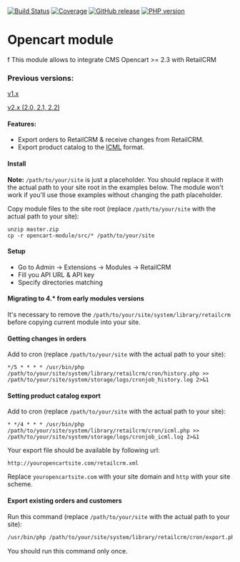 [![Build Status](https://github.com/vityakut/opencart-module-workflow/workflows/ci/badge.svg)](https://github.com/vityakut/opencart-module-workflow/actions)
[![Coverage](https://img.shields.io/codecov/c/gh/vityakut/opencart-module-workflow/master.svg?logo=codecov&logoColor=white)](https://codecov.io/gh/vityakut/opencart-module-workflow)
[![GitHub release](https://img.shields.io/github/release/vityakut/opencart-module-workflow.svg?logo=github&logoColor=white)](https://github.com/vityakut/opencart-module-workflow/releases)
[![PHP version](https://img.shields.io/badge/PHP->=5.4-blue.svg?logo=php&logoColor=white)](https://php.net/)

Opencart module
===============
f
This module allows to integrate CMS Opencart >= 2.3 with RetailCRM

### Previous versions:

[v1.x](https://github.com/vityakut/opencart-module-workflow/tree/v1.x)

[v2.x (2.0, 2.1, 2.2)](https://github.com/vityakut/opencart-module-workflow/tree/v2.2)

#### Features:

* Export orders to RetailCRM & receive changes from RetailCRM.
* Export product catalog to the [ICML](https://help.retailcrm.pro/Developers/ICML) format.

#### Install

**Note:** `/path/to/your/site` is just a placeholder. You should replace it with the actual path to your site root in the examples below. The module won't work if you'll use those examples without changing the path placeholder.

Copy module files to the site root (replace `/path/to/your/site` with the actual path to your site):

```
unzip master.zip
cp -r opencart-module/src/* /path/to/your/site
```

#### Setup

* Go to Admin -> Extensions -> Modules -> RetailCRM
* Fill you API URL & API key
* Specify directories matching

#### Migrating to 4.* from early modules versions

It's necessary to remove the `/path/to/your/site/system/library/retailcrm` before copying current module into your site.

#### Getting changes in orders

Add to cron (replace `/path/to/your/site` with the actual path to your site):

```
*/5 * * * * /usr/bin/php /path/to/your/site/system/library/retailcrm/cron/history.php >> /path/to/your/site/system/storage/logs/cronjob_history.log 2>&1
```

#### Setting product catalog export

Add to cron (replace `/path/to/your/site` with the actual path to your site):

```
* */4 * * * /usr/bin/php /path/to/your/site/system/library/retailcrm/cron/icml.php >> /path/to/your/site/system/storage/logs/cronjob_icml.log 2>&1
```

Your export file should be available by following url:

```
http://youropencartsite.com/retailcrm.xml
```

Replace `youropencartsite.com` with your site domain and `http` with your site scheme.

#### Export existing orders and customers

Run this command (replace `/path/to/your/site` with the actual path to your site):
```sh
/usr/bin/php /path/to/your/site/system/library/retailcrm/cron/export.php
```

You should run this command only once.
